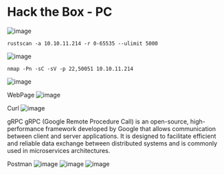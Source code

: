 # Hack the Box - PC

![image](https://github.com/karanshergill/Hack-the-Box/assets/83878909/f1689777-0e2f-42a8-a5ec-c01bb7657e6a)

```
rustscan -a 10.10.11.214 -r 0-65535 --ulimit 5000
```
![image](https://github.com/karanshergill/Hack-the-Box/assets/83878909/9db8df51-2dbd-4807-93ad-da57db91d291)

```
nmap -Pn -sC -sV -p 22,50051 10.10.11.214
```
![image](https://github.com/karanshergill/Hack-the-Box/assets/83878909/790e7c17-bae4-4372-a3a5-51c8eb8956fc)

WebPage
![image](https://github.com/karanshergill/Hack-the-Box/assets/83878909/59a43614-2e78-4e96-b160-7bc19e4525e2)

Curl
![image](https://github.com/karanshergill/Hack-the-Box/assets/83878909/63dac2a5-b45c-4624-b8ac-7863be63ba2e)

gRPC
gRPC (Google Remote Procedure Call) is an open-source, high-performance framework developed by Google that allows communication between client and server applications. It is designed to facilitate efficient and reliable data exchange between distributed systems and is commonly used in microservices architectures.

Postman
![image](https://github.com/karanshergill/Hack-the-Box/assets/83878909/688aab5e-e579-4fbc-aa91-4fbb8772e4ea)
![image](https://github.com/karanshergill/Hack-the-Box/assets/83878909/08b10387-7228-4cbb-b1ea-439c98f455eb)
![image](https://github.com/karanshergill/Hack-the-Box/assets/83878909/0714ae19-e6f5-4295-8da1-56d8635ea767)
